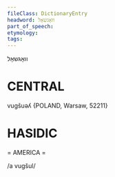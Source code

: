 ```yaml
---
fileClass: DictionaryEntry
headword: וואָגשאָל
part_of_speech: 
etymology: 
tags: 
---
```

וואָגשאָל

CENTRAL
========

vugšuəʎ {POLAND, Warsaw, 52211}

HASIDIC
=======
= AMERICA = 

/a vugšul/